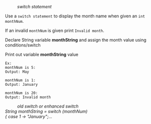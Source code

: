<div class="hint" title="Practice topics">
  <i style="padding-left: 40px;">switch statement</i>
</div>

Use a `switch statement` to display the month name when given an `int` `monthNum`.

If an invalid `monthNum` is given print `Invalid month`.

Declare String variable **monthString** and assign the month value using conditions/switch

Print out variable **monthString** value

    Ex:
    monthNum is 5:
    Output: May
    
    monthNum is 1:
    Output: January
    
    monthNum is 20:
    Output: Invalid month
<div class="hint">
  <i style="padding-left: 40px;">old switch or enhanced switch <br>
String monthString = switch (monthNum)<br> {
            case 1 -> "January";...</i>
</div>
